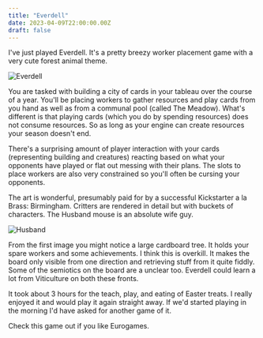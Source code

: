 ```yaml
---
title: "Everdell"
date: 2023-04-09T22:00:00.00Z
draft: false
---
```


I've just played Everdell. It's a pretty breezy worker placement game with a very cute forest animal theme.

![Everdell](/content/images/2023/04/everdell.jpg)

You are tasked with building a city of cards in your tableau over the course of a year. You'll be placing workers to gather resources and play cards from you hand as well as from a communal pool (called The Meadow). What's different is that playing cards (which you do by spending resources) does not consume resources. So as long as your engine can create resources your season doesn't end.

There's a surprising amount of player interaction with your cards (representing building and creatures) reacting based on what your opponents have played or flat out messing with their plans. The slots to place workers are also very constrained so you'll often be cursing your opponents.

The art is wonderful, presumably paid for by a successful Kickstarter a la Brass: Birmingham. Critters are rendered in detail but with buckets of characters. The Husband mouse is an absolute wife guy.

![Husband](/content/images/2023/04/husband.jpg)

From the first image you might notice a large cardboard tree. It holds your spare workers and some achievements. I think this is overkill. It makes the board only visible from one direction and retrieving stuff from it quite fiddly. Some of the semiotics on the board are a unclear too. Everdell could learn a lot from Viticulture on both these fronts.

It took about 3 hours for the teach, play, and eating of Easter treats. I really enjoyed it and would play it again straight away. If we'd started playing in the morning I'd have asked for another game of it. 

Check this game out if you like Eurogames.